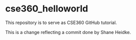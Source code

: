 # cse360_helloworld
This repository is to serve as CSE360 GitHub tutorial.

This is a change reflecting a commit done by Shane Heidke.
